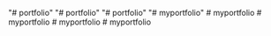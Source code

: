 "# portfolio" 
"# portfolio" 
"# portfolio" 
"# myportfolio" 
#   m y p o r t f o l i o  
 #   m y p o r t f o l i o  
 #   m y p o r t f o l i o  
 #   m y p o r t f o l i o  
 